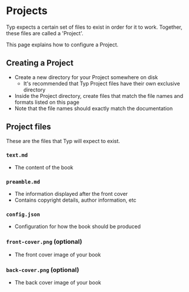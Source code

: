 # Projects

Typ expects a certain set of files to exist in order for it to work. Together, these files are called a 'Project'.

This page explains how to configure a Project.

## Creating a Project

- Create a new directory for your Project somewhere on disk
    - It's recommended that Typ Project files have their own exclusive directory
- Inside the Project directory, create files that match the file names and formats listed on this page
- Note that the file names should exactly match the documentation

## Project files

These are the files that Typ will expect to exist.

### `text.md`

- The content of the book

### `preamble.md`

- The information displayed after the front cover
- Contains copyright details, author information, etc

### `config.json`

- Configuration for how the book should be produced

### `front-cover.png` (optional)

- The front cover image of your book

### `back-cover.png` (optional)

- The back cover image of your book